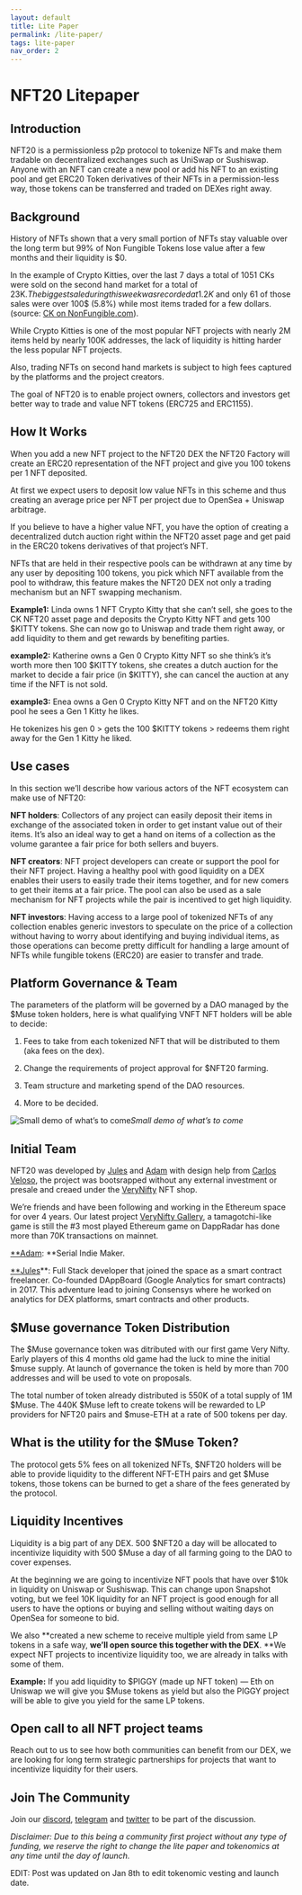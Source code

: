 ```yaml
---
layout: default
title: Lite Paper
permalink: /lite-paper/
tags: lite-paper
nav_order: 2
---
```


# NFT20 Litepaper

## Introduction

NFT20 is a permissionless p2p protocol to tokenize NFTs and make them tradable on decentralized exchanges such as UniSwap or Sushiswap. Anyone with an NFT can create a new pool or add his NFT to an existing pool and get ERC20 Token derivatives of their NFTs in a permission-less way, those tokens can be transferred and traded on DEXes right away.

## Background

History of NFTs shown that a very small portion of NFTs stay valuable over the long term but 99% of Non Fungible Tokens lose value after a few months and their liquidity is $0.

In the example of Crypto Kitties, over the last 7 days a total of 1051 CKs were sold on the second hand market for a total of 23K$. The biggest sale during this week was recorded at 1.2K$ and only 61 of those sales were over 100$ (5.8%) while most items traded for a few dollars. (source: [CK on NonFungible.com](https://nonfungible.com/market/history/cryptokitties?filter=saleType%3D&filter=blockTimestamp%3D2020-12-24%2C2020-12-31&length=10&sort=usdPrice%3Ddesc&start=0)).

While Crypto Kitties is one of the most popular NFT projects with nearly 2M items held by nearly 100K addresses, the lack of liquidity is hitting harder the less popular NFT projects.

Also, trading NFTs on second hand markets is subject to high fees captured by the platforms and the project creators.

The goal of NFT20 is to enable project owners, collectors and investors get better way to trade and value NFT tokens (ERC725 and ERC1155).

## How It Works

When you add a new NFT project to the NFT20 DEX the NFT20 Factory will create an ERC20 representation of the NFT project and give you 100 tokens per 1 NFT deposited.

At first we expect users to deposit low value NFTs in this scheme and thus creating an average price per NFT per project due to OpenSea + Uniswap arbitrage.

If you believe to have a higher value NFT, you have the option of creating a decentralized dutch auction right within the NFT20 asset page and get paid in the ERC20 tokens derivatives of that project’s NFT.

NFTs that are held in their respective pools can be withdrawn at any time by any user by depositing 100 tokens, you pick which NFT available from the pool to withdraw, this feature makes the NFT20 DEX not only a trading mechanism but an NFT swapping mechanism.

**Example1:** Linda owns 1 NFT Crypto Kitty that she can’t sell, she goes to the CK NFT20 asset page and deposits the Crypto Kitty NFT and gets 100 $KITTY tokens. She can now go to Uniswap and trade them right away, or add liquidity to them and get rewards by benefiting parties.

**example2:** Katherine owns a Gen 0 Crypto Kitty NFT so she think’s it’s worth more then 100 $KITTY tokens, she creates a dutch auction for the market to decide a fair price (in $KITTY), she can cancel the auction at any time if the NFT is not sold.

**example3:** Enea owns a Gen 0 Crypto Kitty NFT and on the NFT20 Kitty pool he sees a Gen 1 Kitty he likes.

He tokenizes his gen 0 > gets the 100 $KITTY tokens > redeems them right away for the Gen 1 Kitty he liked.

## **Use cases**

In this section we’ll describe how various actors of the NFT ecosystem can make use of NFT20:

**NFT holders**: Collectors of any project can easily deposit their items in exchange of the associated token in order to get instant value out of their items. It’s also an ideal way to get a hand on items of a collection as the volume garantee a fair price for both sellers and buyers.

**NFT creators**: NFT project developers can create or support the pool for their NFT project. Having a healthy pool with good liquidity on a DEX enables their users to easily trade their items together, and for new comers to get their items at a fair price. The pool can also be used as a sale mechanism for NFT projects while the pair is incentived to get high liquidity.

**NFT investors**: Having access to a large pool of tokenized NFTs of any collection enables generic investors to speculate on the price of a collection without having to worry about identifying and buying individual items, as those operations can become pretty difficult for handling a large amount of NFTs while fungible tokens (ERC20) are easier to transfer and trade.

## Platform Governance & Team


The parameters of the platform will be governed by a DAO managed by the $Muse token holders, here is what qualifying VNFT NFT holders will be able to decide:

1. Fees to take from each tokenized NFT that will be distributed to them (aka fees on the dex).

1. Change the requirements of project approval for $NFT20 farming.

1. Team structure and marketing spend of the DAO resources.

1. More to be decided.

![Small demo of what’s to come](https://cdn-images-1.medium.com/max/2874/1*vj4S0mpjE6VrUeiT7DvF3Q.gif)_Small demo of what’s to come_

## Initial Team

NFT20 was developed by [Jules](https://twitter.com/jdourlens) and [Adam](https://twitter.com/surfcoderepeat) with design help from [Carlos Veloso](undefined), the project was bootsrapped without any external investment or presale and creaed under the [VeryNifty](https://verynifty.io) NFT shop.

We’re friends and have been following and working in the Ethereum space for over 4 years. Our latest project [VeryNifty Gallery](https:/gallery.verynifty.io), a tamagotchi-like game is still the #3 most played Ethereum game on DappRadar has done more than 70K transactions on mainnet.

[\*\*Adam](https://twitter.com/surfcoderepeat): \*\*Serial Indie Maker.

[\*\*Jules](https://twitter.com/jdourlens)\*\*: Full Stack developer that joined the space as a smart contract freelancer. Co-founded DAppBoard (Google Analytics for smart contracts) in 2017. This adventure lead to joining Consensys where he worked on analytics for DEX platforms, smart contracts and other products.

## $Muse governance Token Distribution

The $Muse governance token was ditributed with our first game Very Nifty. Early players of this 4 months old game had the luck to mine the initial $muse supply. At launch of governance the token is held by more than 700 addresses and will be used to vote on proposals.

The total number of token already distributed is 550K of a total supply of 1M $Muse. The 440K $Muse left to create tokens will be rewarded to LP providers for NFT20 pairs and $muse-ETH at a rate of 500 tokens per day.

## What is the utility for the $Muse Token?

The protocol gets 5% fees on all tokenized NFTs, $NFT20 holders will be able to provide liquidity to the different NFT-ETH pairs and get $Muse tokens, those tokens can be burned to get a share of the fees generated by the protocol.

## **Liquidity Incentives**

Liquidity is a big part of any DEX. 500 $NFT20 a day will be allocated to incentivize liquidity with 500 $Muse a day of all farming going to the DAO to cover expenses.

At the beginning we are going to incentivize NFT pools that have over $10k in liquidity on Uniswap or Sushiswap. This can change upon Snapshot voting, but we feel 10K liquidity for an NFT project is good enough for all users to have the options or buying and selling without waiting days on OpenSea for someone to bid.

We also **created a new scheme to receive multiple yield from same LP tokens in a safe way, **we’ll open source this together with the DEX**. **We expect NFT projects to incentivize liquidity too, we are already in talks with some of them.

**Example:** If you add liquidity to $PIGGY (made up NFT token) — Eth on Uniswap we will give you $Muse tokens as yield but also the PIGGY project will be able to give you yield for the same LP tokens.

## Open call to all NFT project teams

Reach out to us to see how both communities can benefit from our DEX, we are looking for long term strategic partnerships for projects that want to incentivize liquidity for their users.

## Join The Community

Join our [discord](https://discord.gg/kfByfux), [telegram](https://t.me/airprotocol) and [twitter](https://twitter.com/niftymuseum) to be part of the discussion.

_Disclaimer: Due to this being a community first project without any type of funding, we reserve the right to change the lite paper and tokenomics at any time until the day of launch._

EDIT: Post was updated on Jan 8th to edit tokenomic vesting and launch date.
